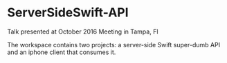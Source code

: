 # ServerSideSwift-API
Talk presented at October 2016 Meeting in Tampa, Fl

The workspace contains two projects: a server-side Swift super-dumb API and an iphone client that consumes it.  
